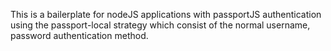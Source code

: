 This is a bailerplate for nodeJS applications with passportJS authentication using the passport-local strategy which consist of the normal username, password authentication method.
